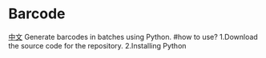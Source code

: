 # Barcode
[中文](https://github.com/taskschd1145/Barcode/README_cn)
Generate barcodes in batches using Python.
#how to use?
1.Download the source code for the repository.
2.Installing Python
